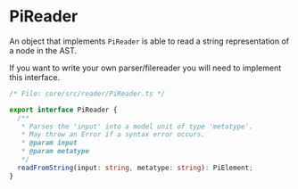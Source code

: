 # PiReader

An object that implements `PiReader` is able to read a string representation of a node in the AST.

If you want to write your own parser/filereader you will need to implement this interface.

```ts
/* File: core/src/reader/PiReader.ts */

export interface PiReader {
  /**
   * Parses the 'input' into a model unit of type 'metatype'.
   * May throw an Error if a syntax error occurs.
   * @param input
   * @param metatype
   */
  readFromString(input: string, metatype: string): PiElement;
}
```
